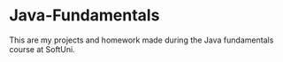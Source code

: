 # Java-Fundamentals
This are my projects and homework made during the Java fundamentals course at SoftUni.




